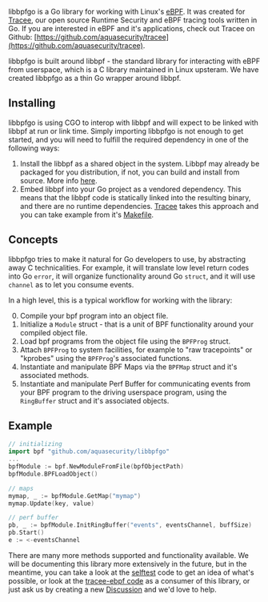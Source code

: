libbpfgo is a Go library for working with Linux's [eBPF](https://ebpf.io/). It was created for [Tracee](https://github.com/aquasecurity/tracee), our open source Runtime Security and eBPF tracing tools written in Go. If you are interested in eBPF and it's applications, check out Tracee on Github: [https://github.com/aquasecurity/tracee](https://github.com/aquasecurity/tracee).

libbpfgo is built around libbpf - the standard library for interacting with eBPF from userspace, which is a C library maintained in Linux upsteram. We have created libbpfgo as a thin Go wrapper around libbpf.

## Installing

libbpfgo is using CGO to interop with libbpf and will expect to be linked with libbpf at run or link time. Simply importing libbpfgo is not enough to get started, and you will need to fulfill the required dependency in one of the following ways:

1. Install the libbpf as a shared object in the system. Libbpf may already be packaged for you distribution, if not, you can build and install from source. More info [here](https://github.com/libbpf/libbpf).
2. Embed libbpf into your Go project as a vendored dependency. This means that the libbpf code is statically linked into the resulting binary, and there are no runtime dependencies. [Tracee](https://github.com/aquasecurity/tracee) takes this approach and you can take example from it's [Makefile](https://github.com/aquasecurity/tracee/blob/f8df7da6a27f729610992b6bd52e89d510fcf384/tracee-ebpf/Makefile#L62).

## Concepts
libbpfgo tries to make it natural for Go developers to use, by abstracting away C technicalities. For example, it will translate low level return codes into Go `error`, it will organize functionality around Go `struct`, and it will use `channel` as to let you consume events.

In a high level, this is a typical workflow for working with the library:

0. Compile your bpf program into an object file.
1. Initialize a `Module` struct - that is a unit of BPF functionality around your compiled object file.
2. Load bpf programs from the object file using the `BPFProg` struct.
3. Attach `BPFProg` to system facilities, for example to "raw tracepoints" or "kprobes" using the `BPFProg`'s associated functions.
4. Instantiate and manipulate BPF Maps via the `BPFMap` struct and it's associated methods.
5. Instantiate and manipulate Perf Buffer for communicating events from your BPF program to the driving userspace program, using the `RingBuffer` struct and it's associated objects.

## Example

```go
// initializing
import bpf "github.com/aquasecurity/libbpfgo"
...
bpfModule := bpf.NewModuleFromFile(bpfObjectPath)
bpfModule.BPFLoadObject()

// maps
mymap, _ := bpfModule.GetMap("mymap")
mymap.Update(key, value)

// perf buffer
pb, _ := bpfModule.InitRingBuffer("events", eventsChannel, buffSize)
pb.Start()
e := <-eventsChannel
```

There are many more methods supported and functionality available. We will be documenting this library more extensively in the future, but in the meantime, you can take a look at the [selftest](./selftest) code to get an idea of what's possible, or look at the [tracee-ebpf code](https://github.com/aquasecurity/tracee/tree/main/tracee-ebpf) as a consumer of this library, or just ask us by creating a new [Discussion](https://github.com/aquasecurity/libbpfgo/discussions) and we'd love to help.
